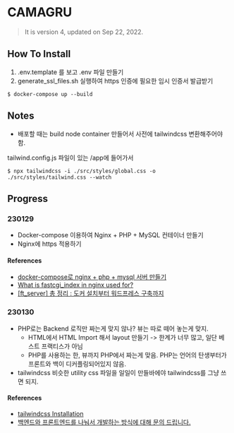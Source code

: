 # CAMAGRU

> It is version 4, updated on Sep 22, 2022.

## How To Install

1. .env.template 를 보고 .env 파일 만들기
2. generate_ssl_files.sh 실행하여 https 인증에 필요한 임시 인증서 발급받기

```shell
$ docker-compose up --build
```

## Notes

- 배포할 때는 build node container 만들어서 사전에 tailwindcss 변환해주어야 함.

tailwind.config.js 파일이 있는 /app에 들어가서

```shell
$ npx tailwindcss -i ./src/styles/global.css -o ./src/styles/tailwind.css --watch
```

## Progress

### 230129

- Docker-compose 이용하여 Nginx + PHP + MySQL 컨테이너 만들기
- Nginx에 https 적용하기

#### References

- [docker-compose로 nginx + php + mysql 서버 만들기](https://velog.io/@e3hope/docker-compose%EB%A1%9C-nginx-php-mysql-%EC%84%9C%EB%B2%84-%EB%A7%8C%EB%93%A4%EA%B8%B0)
- [What is fastcgi_index in nginx used for?](https://stackoverflow.com/questions/30802025/what-is-fastcgi-index-in-nginx-used-for)
- [[ft_server] 총 정리 : 도커 설치부터 워드프레스 구축까지](https://velog.io/@hidaehyunlee/ftserver-%EC%B4%9D-%EC%A0%95%EB%A6%AC-%EB%8F%84%EC%BB%A4-%EC%84%A4%EC%B9%98%EB%B6%80%ED%84%B0-%EC%9B%8C%EB%93%9C%ED%94%84%EB%A0%88%EC%8A%A4-%EA%B5%AC%EC%B6%95%EA%B9%8C%EC%A7%80)

### 230130

- PHP로는 Backend 로직만 짜는게 맞지 않나? 뷰는 따로 떼어 놓는게 맞지.
  - HTML에서 HTML Import 해서 layout 만들기 -> 한계가 너무 많고, 일단 베스트 프랙티스가 아님
  - PHP를 사용하는 한, 뷰까지 PHP에서 짜는게 맞음. PHP는 언어의 탄생부터가 프론트와 백이 디커플링되어있지 않음.
- tailwindcss 비슷한 utility css 파일을 일일이 만들바에야 tailwindcss를 그냥 쓰면 되지.

#### References

- [tailwindcss Installation](https://tailwindcss.com/docs/installation)
- [백엔드와 프론트엔드를 나눠서 개발하는 방식에 대해 문의 드립니다.](https://www.clien.net/service/board/cm_app/17563519)
